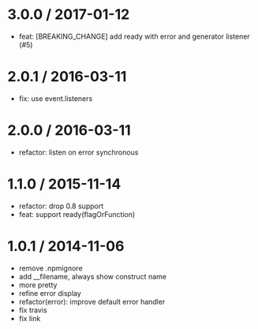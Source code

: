 
3.0.0 / 2017-01-12
==================

  * feat: [BREAKING_CHANGE] add ready with error and generator listener (#5)

2.0.1 / 2016-03-11
==================

  * fix: use event.listeners

2.0.0 / 2016-03-11
==================

  * refactor: listen on error synchronous

1.1.0 / 2015-11-14
==================

  * refactor: drop 0.8 support
  * feat: support ready(flagOrFunction)

1.0.1 / 2014-11-06
==================

  * remove .npmignore
  * add __filename, always show construct name
  * more pretty
  * refine error display
  * refactor(error): improve default error handler
  * fix travis
  * fix link
